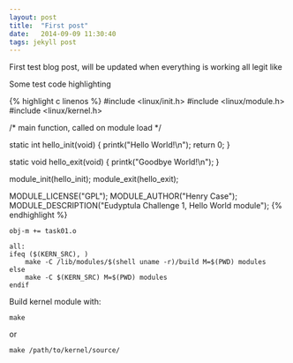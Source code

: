```yaml
---
layout: post
title:  "First post"
date:   2014-09-09 11:30:40
tags: jekyll post
---
```

First test blog post, will be updated when everything is working all legit like

Some test code highlighting

{% highlight c linenos %}
#include <linux/init.h>
#include <linux/module.h>
#include <linux/kernel.h>

/* main function, called on module load */

static int hello_init(void)
{
    printk("Hello World!\n");
    return 0;
}

static void hello_exit(void)
{
    printk("Goodbye World!\n");
}

module_init(hello_init);
module_exit(hello_exit);

MODULE_LICENSE("GPL");
MODULE_AUTHOR("Henry Case");
MODULE_DESCRIPTION("Eudyptula Challenge 1, Hello World module");
{% endhighlight %}

    obj-m += task01.o

    all:
    ifeq ($(KERN_SRC), )
        make -C /lib/modules/$(shell uname -r)/build M=$(PWD) modules
    else
        make -C $(KERN_SRC) M=$(PWD) modules
    endif


Build kernel module with:

    make

or

    make /path/to/kernel/source/
